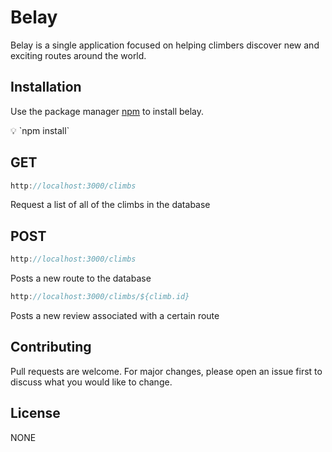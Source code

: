 # Belay

Belay is a single application focused on helping climbers discover new and exciting routes around the world.

## Installation

Use the package manager [npm](https://www.npmjs.com/) to install belay.

<aside>
💡 `npm install`

</aside>

## GET


```jsx
http://localhost:3000/climbs
```

Request a list of all of the climbs in the database

## POST


```jsx
http://localhost:3000/climbs
```

Posts a new route to the database

```jsx
http://localhost:3000/climbs/${climb.id}
```

Posts a new review associated with a certain route

## Contributing

Pull requests are welcome. For major changes, please open an issue first
to discuss what you would like to change.

## License

NONE